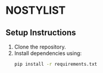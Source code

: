 # NOSTYLIST
## Setup Instructions

1. Clone the repository.
2. Install dependencies using:
   ```bash
   pip install -r requirements.txt
